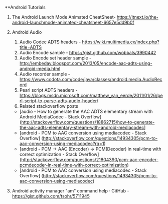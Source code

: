 **Android Tutorials

1. The Android Launch Mode Animated CheatSheet- <https://itnext.io/the-android-launchmode-animated-cheatsheet-6657e5dd9b0f>

1. Android Audio
    1. Audio Codec ADTS headers - <https://wiki.multimedia.cx/index.php?title=ADTS>
    1. Audio Encode sample - <https://gist.github.com/wobbals/3990442>
    1. Audio Encode set header sample - <http://embedav.blogspot.com/2013/05/encode-aac-adts-using-android-media.html>
    1. Audio recorder sample - <https://www.codota.com/code/java/classes/android.media.AudioRecord>
    1. Pearl script ADTS headers - <https://blogs.msdn.microsoft.com/matthew_van_eerde/2011/01/26/perl-script-to-parse-adts-audio-header/>
    1. Related stackoverflow posts
      * [audio - How to generate the AAC ADTS elementary stream with Android MediaCodec - Stack Overflow](http://stackoverflow.com/questions/18862715/how-to-generate-the-aac-adts-elementary-stream-with-android-mediacodec]
      * [android - PCM to AAC conversion using mediacodec - Stack Overflow] (http://stackoverflow.com/questions/14934305/pcm-to-aac-conversion-using-mediacodec?rq=1)
      * [android - PCM -> AAC (Encoder) -> PCM(Decoder) in real-time with correct optimization - Stack Overflow] (http://stackoverflow.com/questions/21804390/pcm-aac-encoder-pcmdecoder-in-real-time-with-correct-optimization)
      * [android - PCM to AAC conversion using mediacodec - Stack Overflow] (http://stackoverflow.com/questions/14934305/pcm-to-aac-conversion-using-mediacodec)
1. Android activity manager "am" command help · GitHub - <https://gist.github.com/tsohr/5711945>
